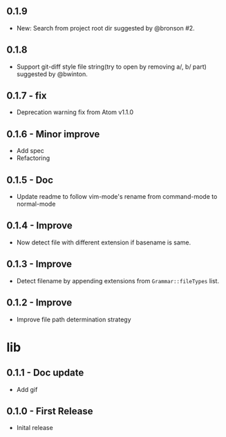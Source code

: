 ## 0.1.9
- New: Search from project root dir suggested by @bronson #2.

## 0.1.8
- Support git-diff style file string(try to open by removing a/, b/ part) suggested by @bwinton.

## 0.1.7 - fix
- Deprecation warning fix from Atom v1.1.0

## 0.1.6 - Minor improve
- Add spec
- Refactoring

## 0.1.5 - Doc
- Update readme to follow vim-mode's rename from command-mode to normal-mode

## 0.1.4 - Improve
* Now detect file with different extension if basename is same.

## 0.1.3 - Improve
* Detect filename by appending extensions from `Grammar::fileTypes` list.

## 0.1.2 - Improve
* Improve file path determination strategy
# lib
## 0.1.1 - Doc update
* Add gif

## 0.1.0 - First Release
* Inital release
